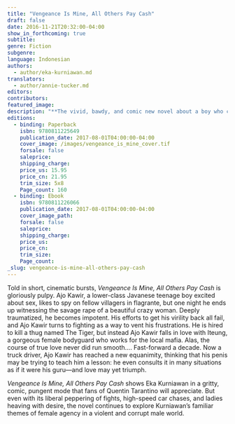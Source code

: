 ```yaml
---
title: "Vengeance Is Mine, All Others Pay Cash"
draft: false
date: 2016-11-21T20:32:00-04:00
show_in_forthcoming: true
subtitle:
genre: Fiction
subgenre:
language: Indonesian
authors:
  - author/eka-kurniawan.md
translators:
  - author/annie-tucker.md
editors:
contributors:
featured_image:
description: "**The vivid, bawdy, and comic new novel about a boy who can’t get it up, by the Indonesian superstar** "
editions:
  - binding: Paperback
    isbn: 9780811225649
    publication_date: 2017-08-01T04:00:00-04:00
    cover_image: /images/vengeance_is_mine_cover.tif
    forsale: false
    saleprice:
    shipping_charge:
    price_us: 15.95
    price_cn: 21.95
    trim_size: 5x8
    Page_count: 160
  - binding: Ebook
    isbn: 9780811226066
    publication_date: 2017-08-01T04:00:00-04:00
    cover_image_path:
    forsale: false
    saleprice:
    shipping_charge:
    price_us:
    price_cn:
    trim_size:
    Page_count:
_slug: vengeance-is-mine-all-others-pay-cash
---
```


Told in short, cinematic bursts, _Vengeance Is Mine, All Others Pay Cash_ is gloriously pulpy. Ajo Kawir, a lower-class Javanese teenage boy excited about sex, likes to spy on fellow villagers in flagrante, but one night he ends up witnessing the savage rape of a beautiful crazy woman. Deeply traumatized, he becomes impotent. His efforts to get his virility back all fail, and Ajo Kawir turns to fighting as a way to vent his frustrations. He is hired to kill a thug named The Tiger, but instead Ajo Kawir falls in love with Iteung, a gorgeous female bodyguard who works for the local mafia. Alas, the course of true love never did run smooth.... Fast-forward a decade. Now a truck driver, Ajo Kawir has reached a new equanimity, thinking that his penis may be trying to teach him a lesson: he even consults it in many situations as if it were his guru—and love may yet triumph.

_Vengeance Is Mine, All Others Pay Cash_ shows Eka Kurniawan in a gritty, comic, pungent mode that fans of Quentin Tarantino will appreciate. But even with its liberal peppering of fights, high-speed car chases, and ladies heaving with desire, the novel continues to explore Kurniawan’s familiar themes of female agency in a violent and corrupt male world.

